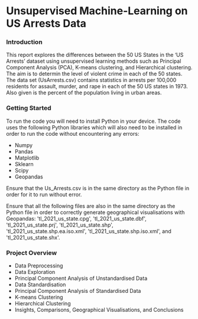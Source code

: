 # Unsupervised Machine-Learning on US Arrests Data
### Introduction
This report explores the differences between the 50 US States in the ‘US Arrests’ dataset using unsupervised learning methods such as Principal Component Analysis (PCA), K-means clustering, and Hierarchical clustering. The aim is to determin the level of violent crime in each of the 50 states.
The data set (UsArrests.csv) contains statistics in arrests per 100,000 residents for assault, murder, and rape in each of the 50 US states in 1973. Also given is the percent of the population living in urban areas.
### Getting Started
To run the code you will need to install Python in your device. The code uses the following Python libraries which will also need to be installed in order to run the code without encountering any errors:
- Numpy
- Pandas
- Matplotlib
- Sklearn
- Scipy
- Geopandas
  
Ensure that the Us_Arrests.csv is in the same directory as the Python file in order for it to run without error.

Ensure that all the following files are also in the same directory as the Python file in order to correctly generate geographical visualisations with Geopandas: 'tl_2021_us_state.cpg', 'tl_2021_us_state.dbf', 'tl_2021_us_state.prj', 'tl_2021_us_state.shp', 'tl_2021_us_state.shp.ea.iso.xml', 'tl_2021_us_state.shp.iso.xml', and 'tl_2021_us_state.shx'.
### Project Overview
- Data Preprocessing
- Data Exploration
- Principal Component Analysis of Unstandardised Data
- Data Standardisation
- Principal Component Analysis of Standardised Data
- K-means Clustering
- Hierarchical Clustering
- Insights, Comparisons, Geographical Visualisations, and Conclusions
